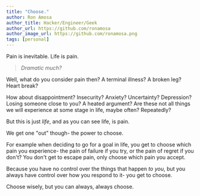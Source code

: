 ```yaml
---
title: "Choose."
author: Ron Amosa
author_title: Hacker/Engineer/Geek
author_url: https://github.com/ronamosa
author_image_url: https://github.com/ronamosa.png
tags: [personal]
---
```


Pain is inevitable. Life is pain.

> _Dramatic much?_

Well, what do you consider pain then? A terminal illness? A broken leg? Heart break?

How about disappointment? Insecurity? Anxiety? Uncertainty? Depression? Losing someone close to you? A heated argument? Are these not all things we will experience at some stage in life, maybe often? Repeatedly?

But this is just _life_, and as you can see life, is pain.

We get one "out" though- the power to choose.

For example when deciding to go for a goal in life, you get to choose which pain you experience- the pain of failure if you try, or the pain of regret if you don't? You don't get to escape pain, only choose which pain you accept.

Because you have no control over the things that happen _to you_, but you always have control over how you respond to it- you get to choose.

Choose wisely, but you can always, always choose.

